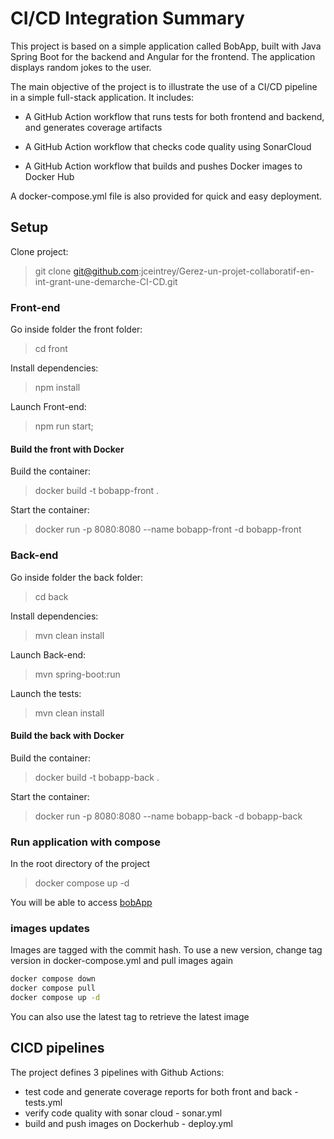 # CI/CD Integration Summary

This project is based on a simple application called BobApp, built with Java Spring Boot for the backend and Angular for the frontend.
The application displays random jokes to the user.

The main objective of the project is to illustrate the use of a CI/CD pipeline in a simple full-stack application. It includes:

* A GitHub Action workflow that runs tests for both frontend and backend, and generates coverage artifacts

* A GitHub Action workflow that checks code quality using SonarCloud

* A GitHub Action workflow that builds and pushes Docker images to Docker Hub

A docker-compose.yml file is also provided for quick and easy deployment.

## Setup

Clone project:

> git clone <git@github.com>:jceintrey/Gerez-un-projet-collaboratif-en-int-grant-une-demarche-CI-CD.git

### Front-end

Go inside folder the front folder:

> cd front

Install dependencies:

> npm install

Launch Front-end:

> npm run start;

#### Build the front with Docker

Build the container:

> docker build -t bobapp-front .  

Start the container:

> docker run -p 8080:8080 --name bobapp-front -d bobapp-front

### Back-end

Go inside folder the back folder:

> cd back

Install dependencies:

> mvn clean install

Launch Back-end:

> mvn spring-boot:run

Launch the tests:

> mvn clean install

#### Build the back with Docker

Build the container:

> docker build -t bobapp-back .

Start the container:

> docker run -p 8080:8080 --name bobapp-back -d bobapp-back

### Run application with compose

In the root directory of the project

 > docker compose up -d

You will be able to access [bobApp](http://localhost:8088)

### images updates

Images are tagged with the commit hash. To use a new version, change tag version in docker-compose.yml and pull images again

```bash
docker compose down
docker compose pull
docker compose up -d
```

You can also use the latest tag to retrieve the latest image

## CICD pipelines

The project defines 3 pipelines with Github Actions:

* test code and generate coverage reports for both front and back - tests.yml
* verify code quality with sonar cloud - sonar.yml
* build and push images on Dockerhub - deploy.yml
